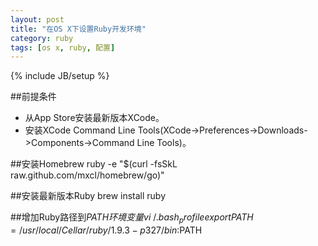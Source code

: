 ```yaml
---
layout: post
title: "在OS X下设置Ruby开发环境"
category: ruby
tags: [os x, ruby, 配置]
---
```

{% include JB/setup %}

##前提条件
* 从App Store安装最新版本XCode。
* 安装XCode Command Line Tools(XCode->Preferences->Downloads->Components->Command Line Tools)。

##安装Homebrew
	ruby -e "$(curl -fsSkL raw.github.com/mxcl/homebrew/go)"

##安装最新版本Ruby
	brew install ruby

##增加Ruby路径到$PATH环境变量
	vi ~/.bash_profile
	export PATH=/usr/local/Cellar/ruby/1.9.3-p327/bin:$PATH

